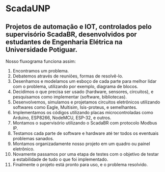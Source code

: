 # ScadaUNP
## Projetos de automação e IOT, controlados pelo supervisório ScadaBR, desenvolvidos por estudantes de Engenharia Elétrica na Universidade Potiguar.

Nosso fluxograma funciona assim:

1. Encontramos um problema.
2. Debatemos através de reuniões, formas de resolvê-lo.
3. Desenhamos e modelamos um esboço de cada parte para melhor lidar com o problema, utilizando por exemplo, diagrama de blocos.
4. Decidimos o que precisa ser usado (hardware, sensores, circuitos), e pesquisamos como implementar (software, bibliotecas).
5. Desenvolvemos, simulamos e projetamos circuitos eletrônicos utilizando softwares como Eagle, Multisim, Isis-proteus, e semelhantes.
6. Implementamos os códigos utilizando placas microcontroladas como Arduino, ESP8266, NodeMCU, ESP-32, e outros.
7. Montamos o supervisório utilizando o ScadaBR com protocolo Modbus IP.
8. Testamos cada parte de software e hardware até ter todos os eventuais problemas sanados.
9. Montamos organizadamente nosso projeto em um quadro ou painel eletrônico.
10. Novamente passamos por uma etapa de testes com o objetivo de testar a estabilidade de tudo o que foi implementado.
11. Finalmente o projeto está pronto para uso, e o problema resolvido.
